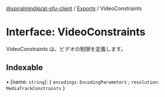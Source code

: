 [@spiralmindjp/at-sfu-client](../README.md) / [Exports](../modules.md) / VideoConstraints

# Interface: VideoConstraints

VideoConstraints は、ビデオの制限を定義します。

## Indexable

▪ [name: `string`]: { `encodings`: `EncodingParameters` ; `resolution`: `MediaTrackConstraints`  }
